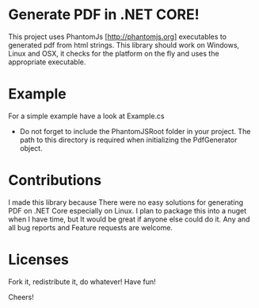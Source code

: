 # Generate PDF in .NET CORE!
 This project uses PhantomJs [http://phantomjs.org] executables to generated pdf from html strings.
 This library should work on Windows, Linux and OSX, it checks for the platform on the fly and uses the appropriate executable.

# Example
  For a simple example have a look at Example.cs
  * Do not forget to include the PhantomJSRoot folder in your project. The path to this directory is required when initializing the PdfGenerator object.

# Contributions
  I made this library because There were no easy solutions for generating PDF on .NET Core especially on Linux. 
  I plan to package this into a nuget when I have time, but It would be great if anyone else could do it. 
  Any and all bug reports and Feature requests are welcome.
 
# Licenses
  Fork it, redistribute it, do whatever! Have fun!
 
 Cheers! 
